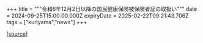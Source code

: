 +++
title = """令和6年12月2日以降の国民健康保険被保険者証の取扱い"""
date = 2024-09-25T15:00:00.000Z
expiryDate = 2025-02-22T09:21:43.706Z
tags = ["kuriyama","news"]
+++


[[source]](https://www.town.kuriyama.hokkaido.jp/soshiki/37/29390.html)
